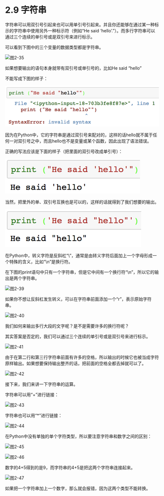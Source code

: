# 2.9 字符串

字符串可以用双引号引起来也可以用单引号引起来。并且你还能够在通过某一种标示的字符串中使用另外一种标示符（例如“He said ‘hello’.”）。而多行字符串可以通过三个连续的单引号或是双引号来进行标示。

可以看到下图中的三个变量的数据类型都是字符串。

![&#x56FE;2-35](blob:https://minghuiwu.gitbook.io/a0337b73-d9b2-44a7-8a28-c9ff9279befe)

如果想要输出的语句本身就带有双引号或单引号的，比如He said “hello”

不能写成下图的样子：

![&#x56FE;2-36](../../.gitbook/assets/image%20%28199%29.png)

因为在Python中，它的字符串是通过双引号来配对的，这样的话hello就不属于任何一对双引号之中，而且hello也不是变量或某个函数，因此出现了语法错误。

正确的写法应该是下面的样子（把里面的双引号改成单引号）：

![&#x56FE;2-37](../../.gitbook/assets/image%20%28247%29.png)

当然，把里外的单、双引号互换也是可以的，这样的话就得到了我们想要的输出。

![&#x56FE;2-38](../../.gitbook/assets/image%20%28219%29.png)



在Python中，转义字符是反斜杠“\”，通常是由转义字符后面加上一个字母形成一个特殊的含义，比如“\n”是换行符。

在下图的print语句中只有一个字符串，但是它中间有一个换行符“\n”，所以它的输出是两个字符串。

![&#x56FE;2-39](blob:https://minghuiwu.gitbook.io/d663be11-af0a-40ea-924c-c2ffc7f29889)

如果你不想让反斜杠发生转义，可以在字符串前面添加一个“r”，表示原始字符串。

![&#x56FE;2-40](blob:https://minghuiwu.gitbook.io/e58ab7fc-f750-40c8-a176-e3d33e14933b)



我们如何来输出多行大段的文字呢？是不是需要许多的换行符呢？

其实答案是否定的，我们可以通过三个连续的单引号或是双引号来进行标示。

![&#x56FE;2-41](blob:https://minghuiwu.gitbook.io/7973db6b-a2aa-47c5-8ccf-d2184a7913d5)

由于在第二行和第三行字符串前面有许多的空格，所以输出的时候它也被当成字符原样输出。如果想要保持输出整齐的话，把前面的空格全都去掉就可以了。

![&#x56FE;2-42](blob:https://minghuiwu.gitbook.io/02fefff9-c704-4607-a042-3553be06de65)



接下来，我们来讲一下字符串的运算。

字符串可以用“+”进行链接：

![&#x56FE;2-43](blob:https://minghuiwu.gitbook.io/26055f80-9993-4730-92ae-f545a4f6a855)

字符串也可以用“\*”进行链接：

![&#x56FE;2-44](blob:https://minghuiwu.gitbook.io/2a0eb035-0fbb-4dca-8f8c-b541e9bccce0)

在Python中没有单独的单个字符类型，所以要注意字符串和数字之间的区别：

![&#x56FE;2-45](blob:https://minghuiwu.gitbook.io/eac6f907-a975-4d67-b2f9-36b062945006)

![&#x56FE;2-46](blob:https://minghuiwu.gitbook.io/1d228943-7018-417e-9ef1-c5a373b2c358)

数字的4+5得到的是9，而字符串的4+5是把这两个字符串连接起来。

![&#x56FE;2-47](blob:https://minghuiwu.gitbook.io/bef56e74-d369-434f-86ff-8c2733b6dddd)

如果把一个字符串加上一个数字，那么就会报错，因为这两个类型不能转换。

